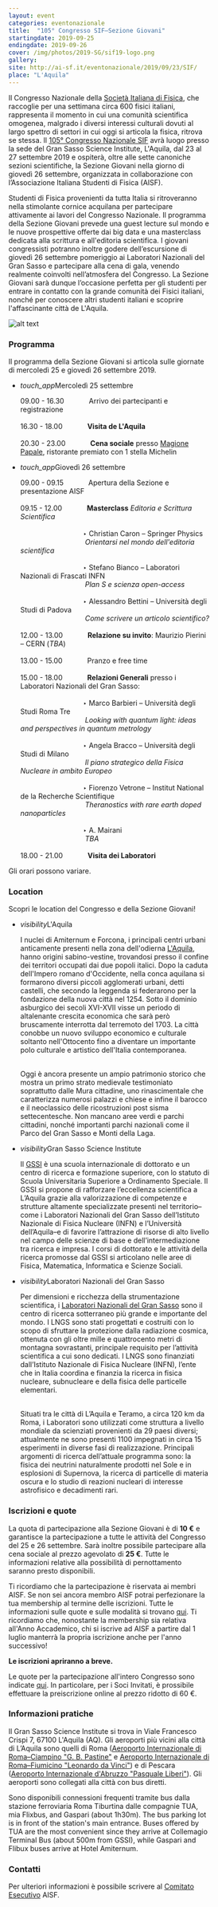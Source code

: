 ```yaml
---
layout: event
categories: eventonazionale
title:  "105° Congresso SIF–Sezione Giovani"
startingdate: 2019-09-25
endingdate: 2019-09-26
cover: /img/photos/2019-SG/sif19-logo.png
gallery: 
site: http://ai-sf.it/eventonazionale/2019/09/23/SIF/
place: "L'Aquila"
---
```


<style>
* {
box-sizing: border-box;
}

.column {
float: left;
width: 33.33%;
padding: 5px;
}

.row::after {
content: "";
clear: both;
display: table;
}

.float-my-children > * {
float:left;
margin-right:5px;
}

.clearfix {
*zoom:1 /* for IE */
}

.clearfix:before,
.clearfix:after {
content: " ";
display: table;
}

.clearfix:after {
clear: both;
}

</style>

Il Congresso Nazionale della [Società Italiana di Fisica](https://www.sif.it), che raccoglie per una settimana circa 600 fisici italiani, rappresenta il momento in cui una comunità scientifica omogenea, malgrado i diversi interessi culturali dovuti al largo spettro di settori in cui oggi si articola la fisica, ritrova se stessa. Il [105° Congresso Nazionale SIF](https://www.sif2019.it) avrà luogo presso la sede del Gran Sasso Science Institute, L'Aquila, dal 23 al 27 settembre 2019 e ospiterà, oltre alle sette canoniche sezioni scientifiche, la Sezione Giovani nella giorno di giovedì 26 settembre, organizzata in collaborazione con l’Associazione Italiana Studenti di Fisica (AISF).

Studenti di Fisica provenienti da tutta Italia si ritroveranno nella stimolante cornice acquilana per partecipare attivamente ai lavori del Congresso Nazionale. Il programma della Sezione Giovani prevede una guest lecture sul mondo e le nuove prospettive offerte dai big data e una masterclass dedicata alla scrittura e all'editoria scientifica. I giovani congressisti potranno inoltre godere dell’escursione di giovedì 26 settembre pomeriggio ai Laboratori Nazionali del Gran Sasso e partecipare alla cena di gala, venendo realmente coinvolti nell’atmosfera del Congresso. La Sezione Giovani sarà dunque l’occasione perfetta per gli studenti per entrare in contatto con la grande comunità dei Fisici italiani, nonché per conoscere altri studenti italiani e scoprire l'affascinante città de L'Aquila.

![alt text][banner]

### Programma

Il programma della Sezione Giovani si articola sulle giornate di mercoledì 25 e giovedì 26 settembre 2019.

<ul class="collapsible" data-collapsible="accordion">
<li>
<div class="collapsible-header"><i class="material-icons">touch_app</i>Mercoledì 25 settembre</div>
<div class="collapsible-body">
<p>09.00 - 16.30 &emsp;&emsp;&emsp; Arrivo dei partecipanti e registrazione<br><br>
16.30 - 18.00 &emsp;&emsp;&emsp; <b>Visita de L'Aquila</b><br><br>
20.30 - 23.00 &emsp;&emsp;&emsp; <b>Cena sociale</b> presso <a href="http://www.magionepapale.it/it/home/">Magione Papale</a>, ristorante premiato con 1 stella Michelin</p>
</div>
</li>
<li>
<div class="collapsible-header"><i class="material-icons">touch_app</i>Giovedì 26 settembre</div>
<div class="collapsible-body">
<p>09.00 - 09.15 &emsp;&emsp;&emsp; Apertura della Sezione e presentazione AISF<br><br>
09.15 - 12.00 &emsp;&emsp;&emsp; <b>Masterclass</b> <i>Editoria e Scrittura Scientifica</i><br><br>
&emsp;&emsp;&emsp;&emsp;&emsp;&emsp;&emsp;&emsp;&emsp;‣ Christian Caron – Springer Physics<br>
&emsp;&emsp;&emsp;&emsp;&emsp;&emsp;&emsp;&emsp;&emsp; <i>Orientarsi nel mondo dell'editoria scientifica</i><br><br>
&emsp;&emsp;&emsp;&emsp;&emsp;&emsp;&emsp;&emsp;&emsp;‣ Stefano Bianco – Laboratori Nazionali di Frascati INFN<br>
&emsp;&emsp;&emsp;&emsp;&emsp;&emsp;&emsp;&emsp;&emsp; <i>Plan S e scienza open-access</i><br><br>
&emsp;&emsp;&emsp;&emsp;&emsp;&emsp;&emsp;&emsp;&emsp;‣ Alessandro Bettini – Università degli Studi di Padova<br>
&emsp;&emsp;&emsp;&emsp;&emsp;&emsp;&emsp;&emsp;&emsp; <i>Come scrivere un articolo scientifico?</i><br><br>
12.00 - 13.00 &emsp;&emsp;&emsp; <b>Relazione su invito</b>: Maurizio Pierini – CERN (<i>TBA</i>)<br><br>
13.00 - 15.00 &emsp;&emsp;&emsp; Pranzo e free time<br><br>
15.00 - 18.00 &emsp;&emsp;&emsp; <b>Relazioni Generali</b> presso i Laboratori Nazionali del Gran Sasso:<br><br>
&emsp;&emsp;&emsp;&emsp;&emsp;&emsp;&emsp;&emsp;&emsp;‣ Marco Barbieri – Università degli Studi Roma Tre<br>
&emsp;&emsp;&emsp;&emsp;&emsp;&emsp;&emsp;&emsp;&emsp; <i>Looking with quantum light: ideas and perspectives in quantum metrology</i><br><br>
&emsp;&emsp;&emsp;&emsp;&emsp;&emsp;&emsp;&emsp;&emsp;‣ Angela Bracco – Università degli Studi di Milano<br>
&emsp;&emsp;&emsp;&emsp;&emsp;&emsp;&emsp;&emsp;&emsp; <i>Il piano strategico della Fisica Nucleare in ambito Europeo</i><br><br>
&emsp;&emsp;&emsp;&emsp;&emsp;&emsp;&emsp;&emsp;&emsp;‣ Fiorenzo Vetrone – Institut National de la Recherche Scientifique<br>
&emsp;&emsp;&emsp;&emsp;&emsp;&emsp;&emsp;&emsp;&emsp; <i>Theranostics with rare earth doped nanoparticles</i><br><br>
&emsp;&emsp;&emsp;&emsp;&emsp;&emsp;&emsp;&emsp;&emsp;‣ A. Mairani<br>
&emsp;&emsp;&emsp;&emsp;&emsp;&emsp;&emsp;&emsp;&emsp; <i>TBA</i><br><br>
18.00 - 21.00 &emsp;&emsp;&emsp; <b>Visita dei Laboratori</b></p>
</div>
</li>
</ul>

Gli orari possono variare.

### Location

Scopri le location del Congresso e della Sezione Giovani!

<ul class="collapsible" data-collapsible="accordion">
<li>
<div class="collapsible-header"><i class="material-icons">visibility</i>L'Aquila</div>
<div class="collapsible-body">
<p>I nuclei di Amiternum e Forcona, i principali centri urbani anticamente presenti nella zona dell'odierna <a href="https://it.wikipedia.org/wiki/L%27Aquila#Il_capoluogo_degli_Abruzzi">L'Aquila</a>, hanno origini sabino-vestine, trovandosi presso il confine dei territori occupati dai due popoli italici. Dopo la caduta dell'Impero romano d'Occidente, nella conca aquilana si formarono diversi piccoli agglomerati urbani, detti castelli, che secondo la leggenda si federarono per la fondazione della nuova città nel 1254. Sotto il dominio asburgico dei secoli XVI-XVII visse un periodo di altalenante crescita economica che sarà però bruscamente interrotta dal terremoto del 1703. La città conobbe un nuovo sviluppo economico e culturale soltanto nell'Ottocento fino a diventare un importante polo culturale e artistico dell'Italia contemporanea.<br><br>

Oggi è ancora presente un ampio patrimonio storico che mostra un primo strato medievale testimoniato soprattutto dalle Mura cittadine, uno rinascimentale che caratterizza numerosi palazzi e chiese e infine il barocco e il neoclassico delle ricostruzioni post sisma settecentesche. Non mancano aree verdi e parchi cittadini, nonché importanti parchi nazionali come il Parco del Gran Sasso e Monti della Laga.</p>
</div>
</li>
<li>
<div class="collapsible-header"><i class="material-icons">visibility</i>Gran Sasso Science Institute</div>
<div class="collapsible-body">
<p>Il <a href="http://www.gssi.it">GSSI</a> è una scuola internazionale di dottorato e un centro di ricerca e formazione superiore, con lo statuto di Scuola Universitaria Superiore a Ordinamento Speciale. Il GSSI si propone di rafforzare l’eccellenza scientifica a L’Aquila grazie alla valorizzazione di competenze e strutture altamente specializzate presenti nel territorio–come i Laboratori Nazionali del Gran Sasso dell’Istituto Nazionale di Fisica Nucleare (INFN) e l’Università dell’Aquila–e di favorire l’attrazione di risorse di alto livello nel campo delle scienze di base e dell’intermediazione tra ricerca e impresa. I corsi di dottorato e le attività della ricerca promosse dal GSSI si articolano nelle aree di Fisica, Matematica, Informatica e Scienze Sociali.</p>
</div>
</li>
<li>
<div class="collapsible-header"><i class="material-icons">visibility</i>Laboratori Nazionali del Gran Sasso</div>
<div class="collapsible-body">
<p>Per dimensioni e ricchezza della strumentazione scientifica, i <a href="https://www.lngs.infn.it/it">Laboratori Nazionali del Gran Sasso</a> sono il centro di ricerca sotterraneo più grande e importante del mondo. I LNGS sono stati progettati e costruiti con lo scopo di sfruttare la protezione dalla radiazione cosmica, ottenuta con gli oltre mille e quattrocento metri di montagna sovrastanti, principale requisito per l’attività scientifica a cui sono dedicati. I LNGS sono finanziati dall’Istituto Nazionale di Fisica Nucleare (INFN), l’ente che in Italia coordina e finanzia la ricerca in fisica nucleare, subnucleare e della fisica delle particelle elementari.<br><br>

Situati tra le città di L’Aquila e Teramo, a circa 120 km da Roma, i Laboratori  sono utilizzati come struttura a livello mondiale da scienziati provenienti  da 29 paesi diversi; attualmente ne sono presenti 1100 impegnati in circa 15 esperimenti in diverse fasi di realizzazione. Principali argomenti di ricerca dell’attuale programma sono: la fisica dei neutrini naturalmente prodotti nel Sole e in esplosioni di Supernova, la ricerca di particelle di materia oscura e lo  studio di reazioni nucleari di interesse astrofisico e decadimenti rari.</p>
</div>
</li>
</ul>

### Iscrizioni e quote

La quota di partecipazione alla Sezione Giovani è di **10 €** e garantisce la partecipazione a tutte le attività del Congresso del 25 e 26 settembre. Sarà inoltre possibile partecipare alla cena sociale al prezzo agevolato di **25 €**. Tutte le informazioni relative alla possibilità di pernottamento saranno presto disponibili.

Ti ricordiamo che la partecipazione è riservata ai membri AISF. Se non sei ancora membro AISF potrai perfezionare la tua membership al termine delle iscrizioni. Tutte le informazioni sulle quote e sulle modalità si trovano [qui](http://ai-sf.it/iscrizione/). Ti ricordiamo che, nonostante la membership sia relativa all'Anno Accademico, chi si iscrive ad AISF a partire dal 1 luglio manterrà la propria iscrizione anche per l'anno successivo!

**Le iscrizioni apriranno a breve.**

Le quote per la partecipazione all'intero Congresso sono indicate [qui](https://www.sif.it/attivita/congresso/105). In particolare, per i Soci Invitati, è prossibile effettuare la preiscrizione online al prezzo ridotto di 60 €.

### Informazioni pratiche

Il Gran Sasso Science Institute si trova in Viale Francesco Crispi 7, 67100 L'Aquila (AQ). Gli aeroporti più vicini alla città di L’Aquila sono quelli di Roma ([Aeroporto Internazionale di Roma–Ciampino "G. B. Pastine"](https://www.adr.it/ciampino) e [Aeroporto Internazionale di Roma–Fiumicino "Leonardo da Vinci"](https://www.adr.it/fiumicino)) e di Pescara ([Aeroporto Internazionale d'Abruzzo "Pasquale Liberi"](http://www.abruzzoairport.com/default.aspx?lang=it)). Gli aeroporti sono collegati alla città con bus diretti.

Sono disponibili connessioni frequenti tramite bus dalla stazione ferroviaria Roma Tiburtina dalle compagnie TUA, mia Flixbus, and Gaspari (about 1h30m). The bus parking lot is in front of the station's main entrance. Buses offered by TUA are the most convenient since they arrive at Collemagio Terminal Bus (about 500m from GSSI), while Gaspari and Flibux buses arrive at Hotel Amiternum.

### Contatti

Per ulteriori informazioni è possibile scrivere al [Comitato Esecutivo](mailto:esecutivo@ai-sf.it) AISF.

[banner]: /img/photos/2019-SG/piazzaduomo.jpg
